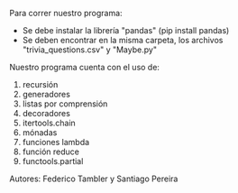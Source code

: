 Para correr nuestro programa:

- Se debe instalar la librería "pandas" (pip install pandas)
- Se deben encontrar en la misma carpeta, los archivos "trivia_questions.csv" y "Maybe.py"

Nuestro programa cuenta con el uso de:

1. recursión
2. generadores
3. listas por comprensión
4. decoradores
5. itertools.chain
6. mónadas
7. funciones lambda
8. función reduce
9. functools.partial


Autores: Federico Tambler y Santiago Pereira        